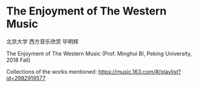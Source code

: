 # The Enjoyment of The Western Music
北京大学 西方音乐欣赏 毕明辉

The Enjoyment of The Western Music (Prof. Minghui BI, Peking University, 2018 Fall)

Collections of the works mentioned: https://music.163.com/#/playlist?id=2982919577
